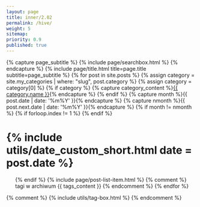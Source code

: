 ```yaml
---
layout: page
title: inner/2.02
permalink: /hive/
weight: 5
sitemap:
priority: 0.9
published: true
---
```

<div class="page">
{% capture page_subtitle %}
  {% include page/searchbox.html %}
{% endcapture %}
{% include page/title.html title=page.title subtitle=page_subtitle %}
    {% for post in site.posts %}
    {% assign category = site.my_categories | where: "slug", post.category %}
    {% assign category = category[0] %}
      {% if category %}
        {% capture category_content %}<a class="label" href="{{ category.url }}">{{ category.name }}</a>{% endcapture %}
      {% endif %}
  	{% capture month %}{{ post.date | date: '%m%Y' }}{% endcapture %}
  	{% capture nmonth %}{{ post.next.date | date: '%m%Y' }}{% endcapture %}
  		{% if month != nmonth %}
  			{% if forloop.index != 1 %}
  			</ul>
  			{% endif %}
  			<h1>{% include utils/date_custom_short.html date = post.date %}</h1>
  			<ul class="related-posts">
  		{% endif %}
      {% include page/post-list-item.html %}
      {% comment %}
      tagi w archiwum <span class="post-tag right">{{ tags_content }}</span>
      {% endcomment %}
     {% endfor %}
  	 </ul>
  {% comment %}
    {% include utils/tag-box.html %}
  {% endcomment %}
</div>
